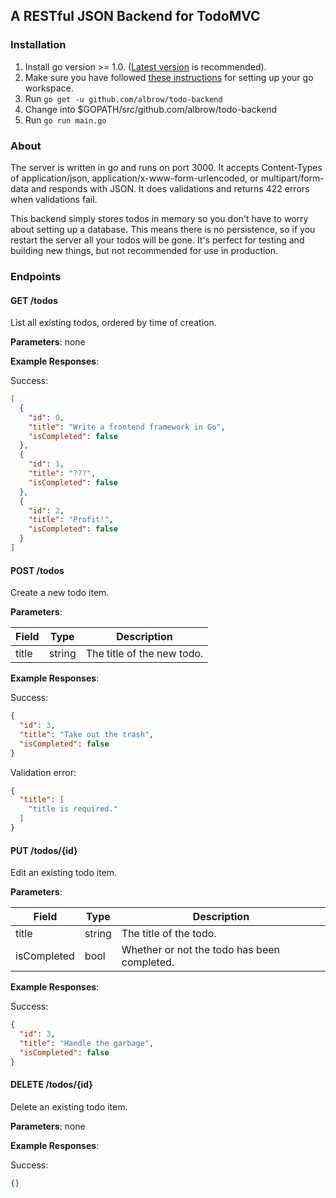 A RESTful JSON Backend for TodoMVC
----------------------------------

### Installation

1. Install go version >= 1.0. ([Latest version](https://golang.org/dl/) is recommended).
2. Make sure you have followed [these instructions](https://golang.org/doc/code.html) for setting up your go workspace.
3. Run `go get -u github.com/albrow/todo-backend`
4. Change into $GOPATH/src/github.com/albrow/todo-backend
5. Run `go run main.go`

### About

The server is written in go and runs on port 3000. It accepts Content-Types of
application/json, application/x-www-form-urlencoded, or multipart/form-data and
responds with JSON. It does validations and returns 422 errors when validations
fail.

This backend simply stores todos in memory so you don't have to worry about
setting up a database. This means there is no persistence, so if you restart
the server all your todos will be gone. It's perfect for testing and building
new things, but not recommended for use in production.

### Endpoints

#### GET /todos

List all existing todos, ordered by time of creation.

**Parameters**: none

**Example Responses**:

Success:

```json
[
  {
    "id": 0,
    "title": "Write a frontend framework in Go",
    "isCompleted": false
  },
  {
    "id": 1,
    "title": "???",
    "isCompleted": false
  },
  {
    "id": 2,
    "title": "Profit!",
    "isCompleted": false
  }
]
```

#### POST /todos

Create a new todo item.

**Parameters**:

| Field    | Type    | Description     |
| ---------| ------- | --------------- |
| title    | string  | The title of the new todo. |


**Example Responses**:

Success:

```json
{
  "id": 3,
  "title": "Take out the trash",
  "isCompleted": false
}
```

Validation error:

```json
{
  "title": [
    "title is required."
  ]
}
```

#### PUT /todos/{id}

Edit an existing todo item.

**Parameters**:

| Field       | Type    | Description     |
| ----------- | ------- | --------------- |
| title       | string  | The title of the todo. |
| isCompleted | bool    | Whether or not the todo has been completed. |

**Example Responses**:

Success:

```json
{
  "id": 3,
  "title": "Handle the garbage",
  "isCompleted": false
}
```

#### DELETE /todos/{id}

Delete an existing todo item.

**Parameters**: none

**Example Responses**:

Success:

```json
{}
```
